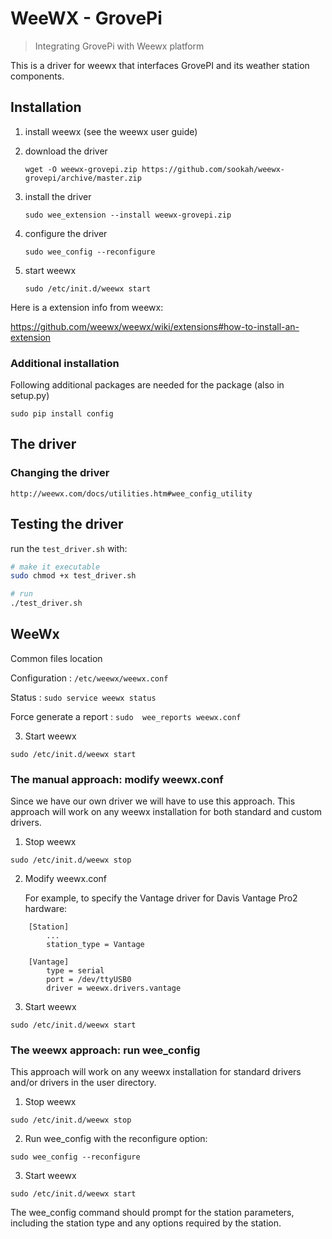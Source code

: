 # WeeWX - GrovePi

> Integrating GrovePi with Weewx platform

This is a driver for weewx that interfaces GrovePI and its weather station components.

## Installation

1. install weewx (see the weewx user guide)

2. download the driver

    `wget -O weewx-grovepi.zip https://github.com/sookah/weewx-grovepi/archive/master.zip`
3. install the driver
    
    `sudo wee_extension --install weewx-grovepi.zip`

4. configure the driver

    `sudo wee_config --reconfigure`

5. start weewx

    `sudo /etc/init.d/weewx start`

Here is a extension info from weewx:

https://github.com/weewx/weewx/wiki/extensions#how-to-install-an-extension

### Additional installation

Following additional packages are needed for the package (also in setup.py)

`sudo pip install config`


## The driver

### Changing the driver

`http://weewx.com/docs/utilities.htm#wee_config_utility`


## Testing the driver

run the `test_driver.sh` with:

```bash
# make it executable
sudo chmod +x test_driver.sh

# run
./test_driver.sh
```

## WeeWx

Common files location

Configuration : `/etc/weewx/weewx.conf`

Status : `sudo service weewx status`

Force generate a report : `sudo  wee_reports weewx.conf`


3.  Start weewx

```
sudo /etc/init.d/weewx start
```


### The manual approach: modify weewx.conf

Since we have our own driver we will have to use this approach. This approach will work on any weewx installation for both standard and custom drivers.

1. Stop weewx

```
sudo /etc/init.d/weewx stop
```

2.  Modify weewx.conf

    For example, to specify the Vantage driver for Davis Vantage Pro2 hardware:

```
    [Station]
        ...
        station_type = Vantage

    [Vantage]
        type = serial
        port = /dev/ttyUSB0
        driver = weewx.drivers.vantage
```

3.  Start weewx

```
sudo /etc/init.d/weewx start
```



### The weewx approach: run wee_config

This approach will work on any weewx installation for standard drivers and/or drivers in the user directory.

1.  Stop weewx

```
sudo /etc/init.d/weewx stop
```

2.  Run wee_config with the reconfigure option:

```
sudo wee_config --reconfigure
```

3.  Start weewx

```
sudo /etc/init.d/weewx start
```

The wee_config command should prompt for the station parameters, including the station type and any options required by the station.

